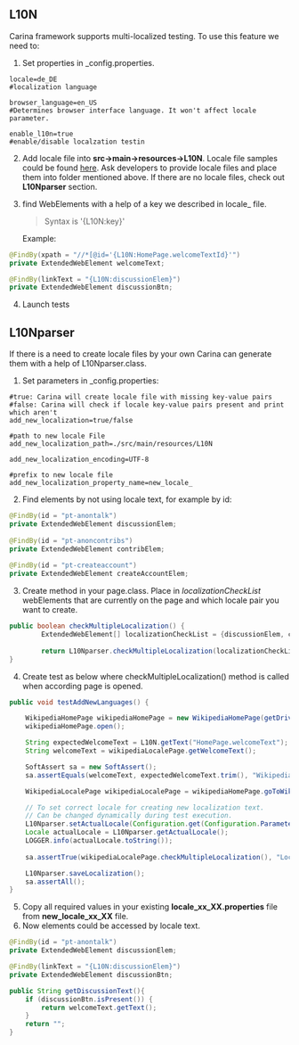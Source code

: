 ## L10N

Carina framework supports multi-localized testing.
To use this feature we need to:

1) Set properties in _config.properties.
```
locale=de_DE 	         
#localization language

browser_language=en_US   
#Determines browser interface language. It won't affect locale parameter.

enable_l10n=true         
#enable/disable localzation testin
```
2) Add locale file into **src->main->resources->L10N**. Locale file samples could be found [here](https://github.com/qaprosoft/carina-demo/tree/master/src/main/resources/L10N). Ask developers to provide locale files and place them into folder mentioned above. If there are no locale files, check out **L10Nparser** section.
 
3) find WebElements with a help of a key we described in locale_ file.
   >Syntax is '{L10N:key}'

   Example:
```java
@FindBy(xpath = "//*[@id='{L10N:HomePage.welcomeTextId}'")
private ExtendedWebElement welcomeText;

@FindBy(linkText = "{L10N:discussionElem}")
private ExtendedWebElement discussionBtn;
```
4) Launch tests

## L10Nparser

If there is a need to create locale files by your own Carina can generate them with a help of L10Nparser.class.

1) Set parameters in _config.properties:
```
#true: Carina will create locale file with missing key-value pairs
#false: Carina will check if locale key-value pairs present and print which aren't
add_new_localization=true/false          

#path to new locale File
add_new_localization_path=./src/main/resources/L10N 

add_new_localization_encoding=UTF-8

#prefix to new locale file
add_new_localization_property_name=new_locale_ 
```
2) Find elements by not using locale text, for example by id:
```java
@FindBy(id = "pt-anontalk")
private ExtendedWebElement discussionElem;
 
@FindBy(id = "pt-anoncontribs")
private ExtendedWebElement contribElem;
 
@FindBy(id = "pt-createaccount") 
private ExtendedWebElement createAccountElem;
```
3) Create method in your page.class. Place in _localizationCheckList_ webElements that are currently on the page and which locale pair you want to create.
```java
public boolean checkMultipleLocalization() {
        ExtendedWebElement[] localizationCheckList = {discussionElem, createAccountElem, contribElem};
        
        return L10Nparser.checkMultipleLocalization(localizationCheckList);
}
```
4) Create test as below where checkMultipleLocalization() method is called when according page is opened.
```java
public void testAddNewLanguages() {

    WikipediaHomePage wikipediaHomePage = new WikipediaHomePage(getDriver());
    wikipediaHomePage.open();

    String expectedWelcomeText = L10N.getText("HomePage.welcomeText");
    String welcomeText = wikipediaLocalePage.getWelcomeText();

    SoftAssert sa = new SoftAssert();
    sa.assertEquals(welcomeText, expectedWelcomeText.trim(), "Wikipedia welcome text was not the expected.");

    WikipediaLocalePage wikipediaLocalePage = wikipediaHomePage.goToWikipediaLocalePage(getDriver());

    // To set correct locale for creating new localization text.
    // Can be changed dynamically during test execution.
    L10Nparser.setActualLocale(Configuration.get(Configuration.Parameter.LOCALE));
    Locale actualLocale = L10Nparser.getActualLocale();
    LOGGER.info(actualLocale.toString());
    
    sa.assertTrue(wikipediaLocalePage.checkMultipleLocalization(), "Localization error: " + L10Nparser.getAssertErrorMsg());

    L10Nparser.saveLocalization();
    sa.assertAll();
}
```
5) Copy all required values in your existing **locale_xx_XX.properties** file from **new_locale_xx_XX** file.
6) Now elements could be accessed by locale text.
```java
@FindBy(id = "pt-anontalk")
private ExtendedWebElement discussionElem;

@FindBy(linkText = "{L10N:discussionElem}")
private ExtendedWebElement discussionBtn;

public String getDiscussionText(){
    if (discussionBtn.isPresent()) {
        return welcomeText.getText();
    }
    return "";
}
```
